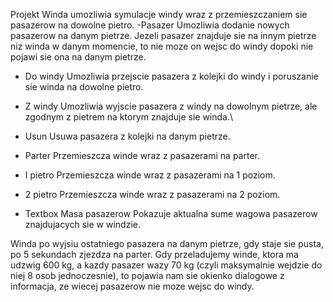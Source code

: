 Projekt Winda umozliwia symulacje windy wraz z przemieszczaniem sie pasazerow na dowolne pietro.
-Pasazer
Umozliwia dodanie nowych pasazerow na danym pietrze.
Jezeli pasazer znajduje sie na innym pietrze niz winda w danym momencie, to nie moze on wejsc do windy dopoki nie pojawi sie ona na danym pietrze.

- Do windy
Umozliwia przejscie pasazera z kolejki do windy i poruszanie sie winda na dowolne pietro.

- Z windy
Umozliwia wyjscie pasazera z windy na dowolnym pietrze, ale zgodnym z pietrem na ktorym znajduje sie winda.\

- Usun
Usuwa pasazera z kolejki na danym pietrze.

- Parter 
Przemieszcza winde wraz z pasazerami na parter.

- I pietro 
Przemieszcza winde wraz z pasazerami na 1 poziom.

- 2 pietro 
Przemieszcza winde wraz z pasazerami na 2 poziom.

- Textbox Masa pasazerow 
Pokazuje aktualna sume wagowa pasazerow znajdujacych sie w windzie.

Winda po wyjsiu ostatniego pasazera na danym pietrze, gdy staje sie pusta, po 5 sekundach zjezdza na parter.
Gdy przeladujemy winde, ktora ma udzwig 600 kg, a kazdy pasazer wazy 70 kg (czyli maksymalnie wejdzie do niej 8 osob jednoczesnie),
to pojawia nam sie okienko dialogowe z informacja, ze wiecej pasazerow nie moze wejsc do windy.

